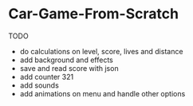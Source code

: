# Car-Game-From-Scratch

TODO
- do calculations on level, score, lives and distance
- add background and effects
- save and read score with json
- add counter 321
- add sounds
- add animations on menu and handle other options
